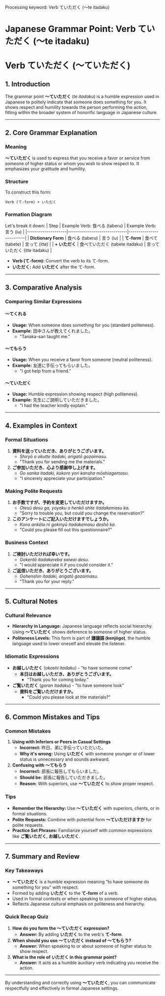 Processing keyword: Verb ていただく (〜te itadaku)
# Japanese Grammar Point: Verb ていただく (〜te itadaku)
# Verb ていただく (〜ていただく)
## 1. Introduction
The grammar point **〜ていただく** (*te itadaku*) is a humble expression used in Japanese to politely indicate that someone does something for you. It shows respect and humility towards the person performing the action, fitting within the broader system of honorific language in Japanese culture.

---
## 2. Core Grammar Explanation
### Meaning
**〜ていただく** is used to express that you receive a favor or service from someone of higher status or whom you wish to show respect to. It emphasizes your gratitude and humility.
### Structure
To construct this form:
```plaintext
Verb (て-form) + いただく
```
### Formation Diagram
Let's break it down:
| Step               | Example Verb: 食べる (taberu) | Example Verb: 言う (iu) |
|--------------------|------------------------------|-------------------------|
| **Dictionary Form**  | 食べる (taberu)                 | 言う (iu)                |
| **て-form**          | 食べて (tabete)                | 言って (itte)            |
| **+ いただく**       | 食べていただく (tabete itadaku)   | 言っていただく (itte itadaku) |
- **Verb (て-form):** Convert the verb to its て-form.
- **いただく:** Add **いただく** after the て-form.
---
## 3. Comparative Analysis
### Comparing Similar Expressions
#### 〜てくれる
- **Usage:** When someone does something for you (standard politeness).
- **Example:** 田中さんが教えてくれました。
  - "Tanaka-san taught me."
#### 〜てもらう
- **Usage:** When you receive a favor from someone (neutral politeness).
- **Example:** 友達に手伝ってもらいました。
  - "I got help from a friend."
#### **〜ていただく**
- **Usage:** Humble expression showing respect (high politeness).
- **Example:** 先生にご説明していただきました。
  - "I had the teacher kindly explain."
---
## 4. Examples in Context
### Formal Situations
1. **資料を送っていただき、ありがとうございます。**
   - *Shiryō o okutte itadaki, arigatō gozaimasu.*
   - "Thank you for sending me the materials."
2. **ご参加いただき、心より感謝申し上げます。**
   - *Go sanka itadaki, kokoro yori kansha mōshiagemasu.*
   - "I sincerely appreciate your participation."
### Making Polite Requests
1. **お手数ですが、予約を変更していただけますか。**
   - *Otesū desu ga, yoyaku o henkō shite itadakemasu ka.*
   - "Sorry to trouble you, but could you change the reservation?"
2. **このアンケートにご記入いただけますでしょうか。**
   - *Kono ankēto ni gokinyū itadakemasu deshō ka.*
   - "Could you please fill out this questionnaire?"
### Business Context
1. **ご検討いただければ幸いです。**
   - *Gokentō itadakereba saiwai desu.*
   - "I would appreciate it if you could consider it."
2. **ご返信いただき、ありがとうございます。**
   - *Gohenshin itadaki, arigatō gozaimasu.*
   - "Thank you for your reply."
---
## 5. Cultural Notes
### Cultural Relevance
- **Hierarchy in Language:** Japanese language reflects social hierarchy. Using **〜ていただく** shows deference to someone of higher status.
- **Politeness Levels:** This form is part of **謙譲語 (kenjōgo)**, the humble language used to lower oneself and elevate the listener.
### Idiomatic Expressions
- **お越しいただく** (*okoshi itadaku*) - "to have someone come"
  - **本日はお越しいただき、ありがとうございます。**
    - "Thank you for coming today."
- **ご覧いただく** (*goran itadaku*) - "to have someone look"
  - **資料をご覧いただけますか。**
    - "Could you please look at the materials?"
---
## 6. Common Mistakes and Tips
### Common Mistakes
1. **Using with Inferiors or Peers in Casual Settings**
   - **Incorrect:** 昨日、弟に手伝っていただいた。
   - **Why it's wrong:** Using **いただく** with someone younger or of lower status is unnecessary and sounds awkward.
2. **Confusing with 〜てもらう**
   - **Incorrect:** 部長に報告してもらいました。
   - **Should be:** 部長に報告していただきました。
   - **Reason:** With superiors, use **〜ていただく** to show proper respect.
### Tips
- **Remember the Hierarchy:** Use **〜ていただく** with superiors, clients, or in formal situations.
- **Polite Requests:** Combine with potential form **〜ていただけますか** for polite requests.
- **Practice Set Phrases:** Familiarize yourself with common expressions like **ご覧いただく**, **お越しいただく**.
---
## 7. Summary and Review
### Key Takeaways
- **〜ていただく** is a humble expression meaning "to have someone do something for you" with respect.
- Formed by adding **いただく** to the **て-form** of a verb.
- Used in formal contexts or when speaking to someone of higher status.
- Reflects Japanese cultural emphasis on politeness and hierarchy.
### Quick Recap Quiz
1. **How do you form the 〜ていただく expression?**
   - **Answer:** By adding **いただく** to the verb's **て-form**.
2. **When should you use 〜ていただく instead of 〜てもらう?**
   - **Answer:** When speaking to or about someone of higher status to show respect.
3. **What is the role of **いただく** in this grammar point?**
   - **Answer:** It acts as a humble auxiliary verb indicating you receive the action.
---
By understanding and correctly using **〜ていただく**, you can communicate respectfully and effectively in formal Japanese settings.

